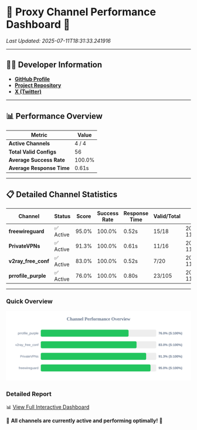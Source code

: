 # 🌟 Proxy Channel Performance Dashboard 🌟

_Last Updated: 2025-07-11T18:31:33.241916_

---

## 👩‍💻 Developer Information

- **[GitHub Profile](https://github.com/4n0nymou3)**  
- **[Project Repository](https://github.com/4n0nymou3/multi-proxy-config-fetcher)**  
- **[X (Twitter)](https://x.com/4n0nymou3)**  

---

## 📊 Performance Overview

| Metric                | Value       |
|-----------------------|-------------|
| **Active Channels**   | 4 / 4       |
| **Total Valid Configs** | 56          |
| **Average Success Rate** | 100.0%      |
| **Average Response Time** | 0.61s       |

---

## 📋 Detailed Channel Statistics

| Channel          | Status     | Score  | Success Rate | Response Time | Valid/Total | Last Success               |
|------------------|------------|--------|--------------|---------------|-------------|----------------------------|
| **freewireguard**  | ✅ Active  | 95.0%  | 100.0% | 0.52s         | 15/18       | 2025-07-11T18:31:33.240106 |
| **PrivateVPNs**  | ✅ Active  | 91.3%  | 100.0% | 0.61s         | 11/16       | 2025-07-11T18:31:32.689130 |
| **v2ray_free_conf**  | ✅ Active  | 83.0%  | 100.0% | 0.52s         | 7/20       | 2025-07-11T18:31:32.034601 |
| **prrofile_purple**  | ✅ Active  | 76.0%  | 100.0% | 0.80s         | 23/105       | 2025-07-11T18:31:31.468075 |

---

### Quick Overview
<div align="center">
  <a href="https://raw.githubusercontent.com/nullluser/NullRepo/refs/heads/main/assets/channel_stats_chart.svg">
    <img src="https://raw.githubusercontent.com/nullluser/NullRepo/refs/heads/main/assets/channel_stats_chart.svg" alt="Source Performance Statistics" width="800">
  </a>
</div>

### Detailed Report
📊 [View Full Interactive Dashboard](https://htmlpreview.github.io/?https://github.com/nullluser/NullRepo/blob/main/assets/performance_report.html)

🎉 **All channels are currently active and performing optimally!** 🎉
